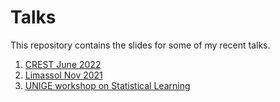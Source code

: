 # Talks

This repository contains the slides for some of my recent talks.

1. [CREST June 2022](https://github.com/dvdlvc/Talks/blob/main/LaVecchia_CREST_June2022.pdf)
2. [Limassol Nov 2021](https://github.com/dvdlvc/Talks/blob/main/LaVecchia_Slides.pdf)
3. [UNIGE workshop on Statistical Learning](https://github.com/dvdlvc/Talks/blob/main/Workshop.pdf)
